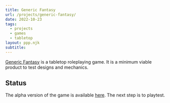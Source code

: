 ```yaml
---
title: Generic Fantasy
url: /projects/generic-fantasy/
date: 2022-10-23
tags:
  - projects
  - games
  - tabletop
layout: ppp.njk
subtitle:
---
```


[Generic Fantasy](/generic-fantasy) is a tabletop roleplaying game. It is a minimum viable product to test designs and mechanics.

## Status

The alpha version of the game is available [here](/generic-fantasy). The next step is to playtest.
